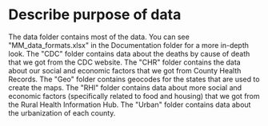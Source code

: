 # Describe purpose of data

The data folder contains most of the data. You can see "MM_data_formats.xlsx" in the Documentation folder for a more in-depth look. The "CDC" folder contains data about the deaths by cause of death that we got from the CDC website. The "CHR" folder contains the data about our social and economic factors that we got from County Health Records. The "Geo" folder contains geocodes for the states that are used to create the maps. The "RHI" folder contains data about more social and economic factors (specifically related to food and housing) that we got from the Rural Health Information Hub. The "Urban" folder contains data about the urbanization of each county.

